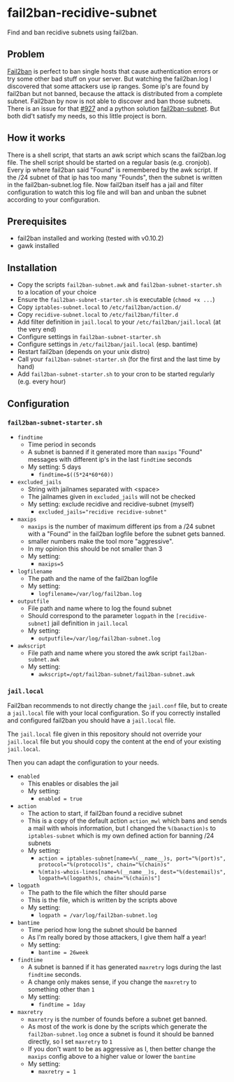 # fail2ban-recidive-subnet

Find and ban recidive subnets using fail2ban.

## Problem

[Fail2ban](https://github.com/fail2ban/fail2ban) is perfect to ban single hosts that cause authentication errors or try some other bad stuff on your server.
But watching the fail2ban.log I discovered that some attackers use ip ranges.
Some ip's are found by fail2ban but not banned, because the attack is distributed from a complete subnet.
Fail2ban by now is not able to discover and ban those subnets.
There is an issue for that [#927](https://github.com/fail2ban/fail2ban/issues/927) and a python solution [fail2ban-subnet](https://github.com/XaF/fail2ban-subnets).
But both did't satisfy my needs, so this little project is born.

## How it works

There is a shell script, that starts an awk script which scans the fail2ban.log file.
The shell script should be started on a regular basis (e.g. cronjob).
Every ip where fail2ban said "Found" is remembered by the awk script.
If the /24 subnet of that ip has too many "Founds", then the subnet is written in the fail2ban-subnet.log file.
Now fail2ban itself has a jail and filter configuration to watch this log file and will ban and unban the subnet according to your configuration.

## Prerequisites

- fail2ban installed and working (tested with v0.10.2)
- gawk installed

## Installation

- Copy the scripts `fail2ban-subnet.awk` and `fail2ban-subnet-starter.sh` to a location of your choice
- Ensure the `fail2ban-subnet-starter.sh` is executable (`chmod +x ...`)
- Copy `iptables-subnet.local` to `/etc/fail2ban/action.d/`
- Copy `recidive-subnet.local` to `/etc/fail2ban/filter.d`
- Add filter definition in `jail.local` to your `/etc/fail2ban/jail.local` (at the very end)
- Configure settings in `fail2ban-subnet-starter.sh`
- Configure settings in `/etc/fail2ban/jail.local` (esp. bantime)
- Restart fail2ban (depends on your unix distro)
- Call your `fail2ban-subnet-starter.sh` (for the first and the last time by hand)
- Add `fail2ban-subnet-starter.sh` to your cron to be started regularly (e.g. every hour)

## Configuration

### `fail2ban-subnet-starter.sh`

- `findtime`
  - Time period in seconds
  - A subnet is banned if it generated more than `maxips` "Found" messages with different ip's in the last `findtime` seconds
  - My setting: 5 days
    - `findtime=$((5*24*60*60))`
- `excluded_jails`
  - String with jailnames separated with \<space>
  - The jailnames given in `excluded_jails` will not be checked
  - My setting: exclude recidive and recidive-subnet (myself)
    - `excluded_jails="recidive recidive-subnet"`
- `maxips`
  - `maxips` is the number of maximum different ips from a /24 subnet with a "Found" in the fail2ban logfile before the subnet gets banned.
  - smaller numbers make the tool more "aggressive".
  - In my opinion this should be not smaller than 3
  - My setting:
    - `maxips=5`
- `logfilename`
  - The path and the name of the fail2ban logfile
  - My setting:
    - `logfilename=/var/log/fail2ban.log`
- `outputfile`
  - File path and name where to log the found subnet
  - Should correspond to the parameter `logpath` in the `[recidive-subnet]` jail definition in `jail.local`
  - My setting:
    - `outputfile=/var/log/fail2ban-subnet.log`
- `awkscript`
  - File path and name where you stored the awk script `fail2ban-subnet.awk`
  - My setting:
    - `awkscript=/opt/fail2ban-subnet/fail2ban-subnet.awk`

### `jail.local`

Fail2ban recommends to not directly change the `jail.conf` file, but to create a `jail.local` file with your local configuration. So if you correctly installed and configured fail2ban you should have a `jail.local` file.

The `jail.local` file given in this repository should not override your `jail.local` file but you should copy the content at the end of your existing `jail.local`.

Then you can adapt the configuration to your needs.

- `enabled`
  - This enables or disables the jail
  - My setting:
    - `enabled = true`
- `action`
  - The action to start, if fail2ban found a recidive subnet
  - This is a copy of the default action `action_mwl` which bans and sends a mail with whois information, but I changed the `%(banaction)s` to `iptables-subnet` which is my own defined action for banning /24 subnets
  - My setting:
    - `action = iptables-subnet[name=%(__name__)s, port="%(port)s", protocol="%(protocol)s", chain="%(chain)s"`
    - `%(mta)s-whois-lines[name=%(__name__)s, dest="%(destemail)s", logpath=%(logpath)s, chain="%(chain)s"]`
- `logpath`
  - The path to the file which the filter should parse
  - This is the file, which is written by the scripts above
  - My setting:
    - `logpath = /var/log/fail2ban-subnet.log`
- `bantime`
  - Time period how long the subnet should be banned
  - As I'm really bored by those attackers, I give them half a year!
  - My setting:
    - `bantime = 26week`
- `findtime`
  - A subnet is banned if it has generated `maxretry` logs during the last `findtime` seconds.
  - A change only makes sense, if you change the `maxretry` to something other than `1`
  - My setting:
    - `findtime = 1day`
- `maxretry`
  - `maxretry` is the number of founds before a subnet get banned.
  - As most of the work is done by the scripts which generate the `fail2ban-subnet.log` once a subnet is found it should be banned directly, so I set `maxretry` to `1`
  - If you don't want to be as aggressive as I, then better change the `maxips` config above to a higher value or lower the `bantime`
  - My setting:
    - `maxretry = 1`
